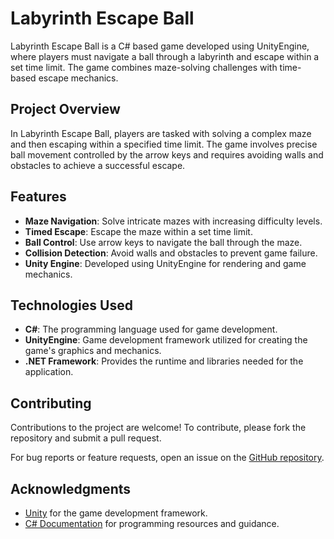 # Labyrinth Escape Ball

Labyrinth Escape Ball is a C# based game developed using UnityEngine, where players must navigate a ball through a labyrinth and escape within a set time limit. The game combines maze-solving challenges with time-based escape mechanics.

## Project Overview

In Labyrinth Escape Ball, players are tasked with solving a complex maze and then escaping within a specified time limit. The game involves precise ball movement controlled by the arrow keys and requires avoiding walls and obstacles to achieve a successful escape.

## Features

- **Maze Navigation**: Solve intricate mazes with increasing difficulty levels.
- **Timed Escape**: Escape the maze within a set time limit.
- **Ball Control**: Use arrow keys to navigate the ball through the maze.
- **Collision Detection**: Avoid walls and obstacles to prevent game failure.
- **Unity Engine**: Developed using UnityEngine for rendering and game mechanics.

## Technologies Used

- **C#**: The programming language used for game development.
- **UnityEngine**: Game development framework utilized for creating the game's graphics and mechanics.
- **.NET Framework**: Provides the runtime and libraries needed for the application.

## Contributing

Contributions to the project are welcome! To contribute, please fork the repository and submit a pull request. 

For bug reports or feature requests, open an issue on the [GitHub repository](https://github.com/tufanozkan/labyrinth_escape_ball).

## Acknowledgments

- [Unity](https://unity.com) for the game development framework.
- [C# Documentation](https://docs.microsoft.com/en-us/dotnet/csharp/) for programming resources and guidance.

